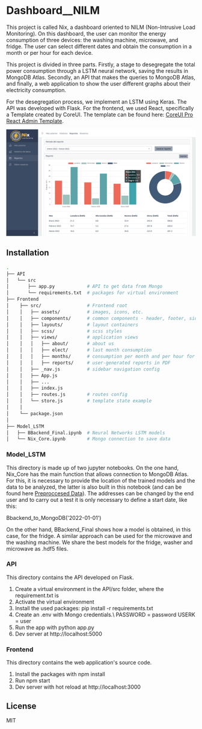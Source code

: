 # Dashboard__NILM

This project is called Nix, a dashboard oriented to NILM (Non-Intrusive Load Monitoring). On this dashboard, the user can monitor the energy consumption of three devices: the washing machine, microwave, and fridge. The user can select different dates and obtain the consumption in a month or per hour for each device.

This project is divided in three parts. Firstly, a stage to desegregate the total power consumption through a LSTM neural network, saving the results in MongoDB Atlas. Secondly, an API that makes the queries to MongoDB Atlas, and finally, a web application to show the user different graphs about their electricity consumption. 

For the desegregation process, we implement an LSTM using Keras. The API was developed with Flask. For the frontend, we used React, specifically a Template created by CoreUI. The template can be found here: [CoreUI Pro React Admin Template](https://coreui.io/pro/react). 

![](static/example.png)


## Installation 

``` bash
.
├── API
│   └── src
│       ├── app.py            # API to get data from Mongo
│       └── requirements.txt  # packages for virtual environment
├── Frontend
│    ├── src/                 # Frontend root
│    │   ├── assets/          # images, icons, etc.
│    │   ├── components/      # common components - header, footer, sidebar, etc.
│    │   ├── layouts/         # layout containers
│    │   ├── scss/            # scss styles
│    │   ├── views/           # application views 
│    │   │   ├── about/       # about us
│    │   │   ├── elect/       # last month consumption
│    │   │   ├── months/      # consumption per month and per hour for each device
│    │   │   ├── reports/     # user-generated reports in PDF
│    │   ├── _nav.js          # sidebar navigation config
│    │   ├── App.js
│    │   ├── ...
│    │   ├── index.js
│    │   ├── routes.js        # routes config
│    │   └── store.js         # template state example 
│    │
│    └── package.json
│
├── Model_LSTM
│   ├── BBackend_Final.ipynb  # Neural Networks LSTM models 
│   └── Nix_Core.ipynb        # Mongo connection to save data

```


### Model_LSTM

This directory is made up of two jupyter notebooks. On the one hand, Nix_Core has the main function that allows connection to MongoDB Atlas. For this, it is necessary to provide the location of the trained models and the data to be analyzed, the latter is also built in this notebook (and can be found here [Preproccesed Data](https://drive.google.com/drive/folders/1d7CwdO99v2v_0pWSBRJlDpGFPcLnFrW4?usp=sharing)). The addresses can be changed by the end user and to carry out a test it is only necessary to define a start date, like this:

Bbackend_to_MongoDB('2022-01-01')

On the other hand, BBackend_Final shows how a model is obtained, in this case, for the fridge. A similar approach can be used for the microwave and the washing machine. We share the best models for the fridge, washer and microwave as .hdf5 files.

### API 
This directory contains the API developed on Flask. 

1. Create a virtual environment in the API/src folder, where the requirement.txt is
2. Activate the virtual environment
3. Install the used packages: pip install -r requirements.txt
4. Create an .env with Mongo credentials.\\
     PASSWORD = password
     USERK = user
5. Run the app with python app.py
6. Dev server at http://localhost:5000 



### Frontend
This directory contains the web application's source code. 

1. Install the packages with npm install
2. Run npm start
3. Dev server with hot reload at http://localhost:3000


## License

MIT
